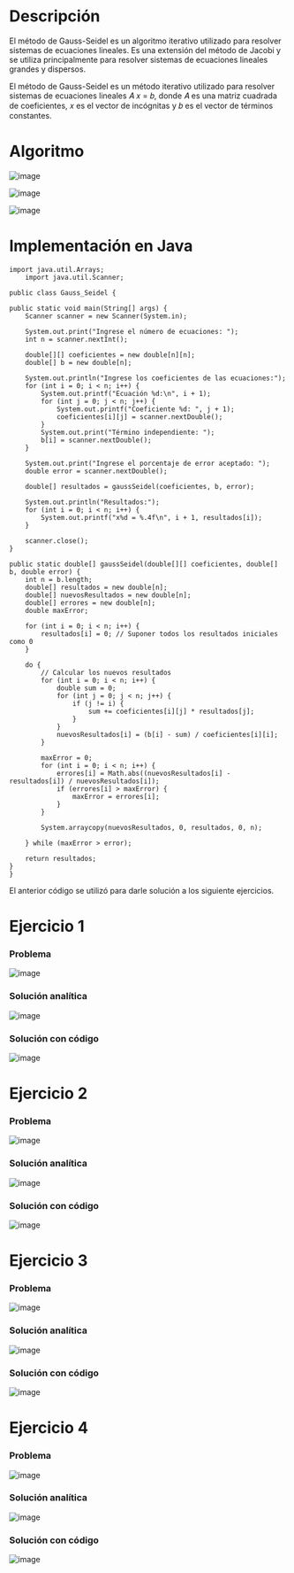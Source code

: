 # Descripción

El método de Gauss-Seidel es un algoritmo iterativo utilizado para resolver sistemas de ecuaciones lineales. Es una extensión del método de Jacobi y se utiliza principalmente para resolver sistemas de ecuaciones lineales grandes y dispersos.

El método de Gauss-Seidel es un método iterativo utilizado para resolver sistemas de ecuaciones lineales 
𝐴 𝑥 = 𝑏, donde  𝐴 es una matriz cuadrada de coeficientes,  𝑥 es el vector de incógnitas y  𝑏 es el vector de términos constantes.

# Algoritmo

![image](https://github.com/riveraangel/Metodos-Numericos/assets/161758059/d720dbcb-8fa0-4fbb-ba96-9ad3af71e423)

![image](https://github.com/riveraangel/Metodos-Numericos/assets/161758059/02cd7984-00cc-4e9e-bbb3-3280774fb524)

![image](https://github.com/riveraangel/Metodos-Numericos/assets/161758059/d127855c-9c54-474f-8621-f42d646c9b32)


# Implementación en Java

    import java.util.Arrays;
        import java.util.Scanner;
    
    public class Gauss_Seidel {
  
    public static void main(String[] args) {
        Scanner scanner = new Scanner(System.in);

        System.out.print("Ingrese el número de ecuaciones: ");
        int n = scanner.nextInt();

        double[][] coeficientes = new double[n][n];
        double[] b = new double[n];

        System.out.println("Ingrese los coeficientes de las ecuaciones:");
        for (int i = 0; i < n; i++) {
            System.out.printf("Ecuación %d:\n", i + 1);
            for (int j = 0; j < n; j++) {
                System.out.printf("Coeficiente %d: ", j + 1);
                coeficientes[i][j] = scanner.nextDouble();
            }
            System.out.print("Término independiente: ");
            b[i] = scanner.nextDouble();
        }

        System.out.print("Ingrese el porcentaje de error aceptado: ");
        double error = scanner.nextDouble();

        double[] resultados = gaussSeidel(coeficientes, b, error);

        System.out.println("Resultados:");
        for (int i = 0; i < n; i++) {
            System.out.printf("x%d = %.4f\n", i + 1, resultados[i]);
        }

        scanner.close();
    }

    public static double[] gaussSeidel(double[][] coeficientes, double[] b, double error) {
        int n = b.length;
        double[] resultados = new double[n];
        double[] nuevosResultados = new double[n];
        double[] errores = new double[n];
        double maxError;

        for (int i = 0; i < n; i++) {
            resultados[i] = 0; // Suponer todos los resultados iniciales como 0
        }

        do {
            // Calcular los nuevos resultados
            for (int i = 0; i < n; i++) {
                double sum = 0;
                for (int j = 0; j < n; j++) {
                    if (j != i) {
                        sum += coeficientes[i][j] * resultados[j];
                    }
                }
                nuevosResultados[i] = (b[i] - sum) / coeficientes[i][i];
            }

            maxError = 0;
            for (int i = 0; i < n; i++) {
                errores[i] = Math.abs((nuevosResultados[i] - resultados[i]) / nuevosResultados[i]);
                if (errores[i] > maxError) {
                    maxError = errores[i];
                }
            }

            System.arraycopy(nuevosResultados, 0, resultados, 0, n);

        } while (maxError > error);

        return resultados;
    }
    }



El anterior código se utilizó para darle solución a los siguiente ejercicios. 

# Ejercicio 1

### Problema

![image](https://github.com/riveraangel/Metodos-Numericos/assets/161758059/86d8fa0d-4fe0-446d-9131-db9dfbe2a20a)

### Solución analítica

![image](https://github.com/riveraangel/Metodos-Numericos/assets/161758059/44549b85-5159-4adb-a91a-36b554a30a0a)

### Solución con código

![image](https://github.com/riveraangel/Metodos-Numericos/assets/161758059/d11d2ebe-f4cd-4921-914b-bc25faf31cce)

# Ejercicio 2

### Problema

![image](https://github.com/riveraangel/Metodos-Numericos/assets/161758059/c233c247-b78a-42f2-9ffa-5da3181d6582)

### Solución analítica

![image](https://github.com/riveraangel/Metodos-Numericos/assets/161758059/f536d225-28b2-49be-9c85-b609f443a896)

### Solución con código

![image](https://github.com/Jorge11Romero/M-todos-Num-ricos/assets/147437900/9f3b8eca-1a31-4d19-a05b-b87cfc8eecb6)


# Ejercicio 3

### Problema

![image](https://github.com/riveraangel/Metodos-Numericos/assets/161758059/5e7750ad-8621-4000-a730-6b47a42ba9ae)

### Solución analítica

![image](https://github.com/riveraangel/Metodos-Numericos/assets/161758059/d4813f44-9535-4f9e-ad36-e6354294ede3)

### Solución con código

![image](https://github.com/riveraangel/Metodos-Numericos/assets/161758059/7e73d94f-ec38-438d-8c0e-5706e9cf7231)


# Ejercicio 4

### Problema

![image](https://github.com/riveraangel/Metodos-Numericos/assets/161758059/edb0fb9c-fbea-4c15-b8e0-25d282fbcc28)

### Solución analítica

![image](https://github.com/riveraangel/Metodos-Numericos/assets/161758059/74eb8a05-f317-4050-bab5-4c49b14da217)

### Solución con código

![image](https://github.com/riveraangel/Metodos-Numericos/assets/161758059/c40fef1b-bf71-43de-98c1-c61d75211da6)



